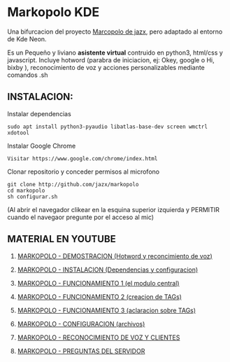 # Markopolo KDE
Una bifurcacion del proyecto [Marcopolo de jazx](https://github.com/jazx/markopolo), pero adaptado al entorno de Kde Neon.

Es un Pequeño y liviano **asistente virtual** contruido en python3, html/css y javascript.
Incluye hotword (parabra de iniciacion, ej: Okey, google o Hi, bixby ), reconocimiento de voz y acciones personalizables mediante comandos .sh 

## INSTALACION:

Instalar dependencias

    sudo apt install python3-pyaudio libatlas-base-dev screen wmctrl xdotool

Instalar Google Chrome

    Visitar https://www.google.com/chrome/index.html

Clonar repositorio y conceder permisos al microfono

    git clone http://github.com/jazx/markopolo
    cd markopolo
    sh configurar.sh

(Al abrir el navegador clikear en la esquina superior izquierda y PERMITIR cuando el navegaor pregunte por el acceso al mic)

## MATERIAL EN YOUTUBE

1. [MARKOPOLO - DEMOSTRACION (Hotword y reconcimiento de voz)](https://youtu.be/nRRHNWvaryU)

1. [MARKOPOLO - INSTALACION (Dependencias y configuracion)](https://youtu.be/PpXvSYYjAzw)

1. [MARKOPOLO - FUNCIONAMIENTO 1 (el modulo central)](https://youtu.be/1I5hvOpqUqc)

1. [MARKOPOLO - FUNCIONAMIENTO 2 (creacion de TAGs)](https://youtu.be/PVjIfOx0BOw)

1. [MARKOPOLO - FUNCIONAMIENTO 3 (aclaracion sobre TAGs)](https://youtu.be/45zVzhgyUzE)

1. [MARKOPOLO - CONFIGURACION (archivos)](https://youtu.be/WiW1LX7GFB4)

1. [MARKOPOLO - RECONOCIMIENTO DE VOZ Y CLIENTES](https://youtu.be/GAmsE9reBuo)

1. [MARKOPOLO - PREGUNTAS DEL SERVIDOR](https://youtu.be/HFI8qgM8ZwE)



